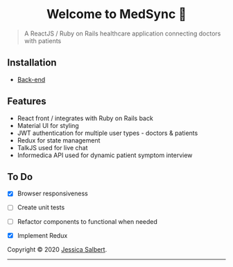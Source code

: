<h1 align="center">Welcome to MedSync 👋</h1>

> A ReactJS / Ruby on Rails healthcare application connecting doctors with patients 

## Installation
- [Back-end](https://github.com/jessicasalbert/medsync-front)


## Features
- React front / integrates with Ruby on Rails back 
- Material UI for styling
- JWT authentication for multiple user types - doctors & patients
- Redux for state management
- TalkJS used for live chat
- Informedica API used for dynamic patient symptom interview


## To Do
- [x] Browser responsiveness
- [ ] Create unit tests
- [ ] Refactor components to functional when needed
- [X] Implement Redux


Copyright © 2020 [Jessica Salbert](https://github.com/jessicasalbert).<br />

***
